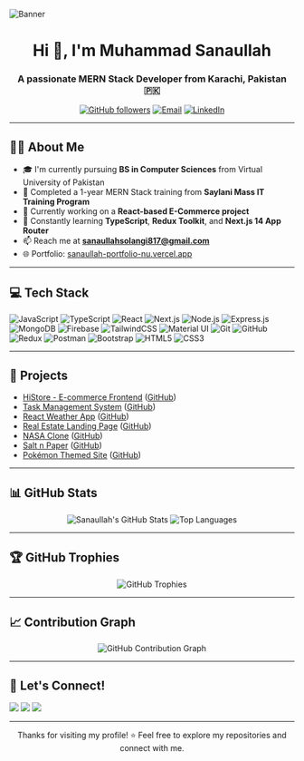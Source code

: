 ![Banner]([https://i.imgur.com/ZFM2dHh.png](https://fiverr-res.cloudinary.com/images/t_main1,q_auto,f_auto,q_auto,f_auto/gigs/168257270/original/f78696dbacb2929525009ef4f3380f8ebdee8bab/develop-mern-stack-application.jpg))

<h1 align="center">Hi 👋, I'm Muhammad Sanaullah</h1>
<h3 align="center">A passionate MERN Stack Developer from Karachi, Pakistan 🇵🇰</h3>

<p align="center">
  <a href="https://github.com/Sanaullah-Solangi"><img src="https://img.shields.io/github/followers/Sanaullah-Solangi?label=Follow&style=social" alt="GitHub followers"></a>
  <a href="mailto:sanaullahsolangi817@gmail.com"><img src="https://img.shields.io/badge/Gmail-D14836?style=flat&logo=gmail&logoColor=white" alt="Email"></a>
  <a href="https://www.linkedin.com/in/sana-ullah-22b75b285/"><img src="https://img.shields.io/badge/LinkedIn-blue?style=flat&logo=linkedin&logoColor=white" alt="LinkedIn"></a>
</p>

---

## 👨‍💻 About Me

- 🎓 I'm currently pursuing **BS in Computer Sciences** from Virtual University of Pakistan
- 💼 Completed a 1-year MERN Stack training from **Saylani Mass IT Training Program**
- 🔨 Currently working on a **React-based E-Commerce project**
- 🚀 Constantly learning **TypeScript**, **Redux Toolkit**, and **Next.js 14 App Router**
- 📫 Reach me at **sanaullahsolangi817@gmail.com**
- 🌐 Portfolio: [sanaullah-portfolio-nu.vercel.app](https://sanaullah-portfolio-nu.vercel.app)

---

## 💻 Tech Stack

![JavaScript](https://img.shields.io/badge/-JavaScript-black?style=flat-square&logo=javascript)
![TypeScript](https://img.shields.io/badge/-TypeScript-007ACC?style=flat-square&logo=typescript&logoColor=white)
![React](https://img.shields.io/badge/-React.js-61DAFB?style=flat-square&logo=react)
![Next.js](https://img.shields.io/badge/-Next.js-black?style=flat-square&logo=next.js)
![Node.js](https://img.shields.io/badge/-Node.js-green?style=flat-square&logo=node.js)
![Express.js](https://img.shields.io/badge/-Express.js-grey?style=flat-square&logo=express)
![MongoDB](https://img.shields.io/badge/-MongoDB-green?style=flat-square&logo=mongodb)
![Firebase](https://img.shields.io/badge/-Firebase-yellow?style=flat-square&logo=firebase)
![TailwindCSS](https://img.shields.io/badge/-TailwindCSS-38B2AC?style=flat-square&logo=tailwind-css)
![Material UI](https://img.shields.io/badge/-Material--UI-0081CB?style=flat-square&logo=mui)
![Git](https://img.shields.io/badge/-Git-black?style=flat-square&logo=git)
![GitHub](https://img.shields.io/badge/-GitHub-181717?style=flat-square&logo=github)
![Redux](https://img.shields.io/badge/-Redux-764ABC?style=flat-square&logo=redux)
![Postman](https://img.shields.io/badge/-Postman-FF6C37?style=flat-square&logo=postman)
![Bootstrap](https://img.shields.io/badge/-Bootstrap-563D7C?style=flat-square&logo=bootstrap)
![HTML5](https://img.shields.io/badge/-HTML5-E34F26?style=flat-square&logo=html5&logoColor=white)
![CSS3](https://img.shields.io/badge/-CSS3-1572B6?style=flat-square&logo=css3)

---

## 🚀 Projects

- [HiStore - E-commerce Frontend](https://hi-store.vercel.app/) ([GitHub](https://github.com/Sanaullah-Solangi/HiStore))
- [Task Management System](https://manageitnow.netlify.app/) ([GitHub](https://github.com/Sanaullah-Solangi/taskManagementSystem))
- [React Weather App](https://weatherapp567.netlify.app/) ([GitHub](https://github.com/Sanaullah-Solangi/weatherApp))
- [Real Estate Landing Page](https://weatherapp567.netlify.app/) ([GitHub](https://github.com/Sanaullah-Solangi/Real-State-Landing-page))
- [NASA Clone](https://weatherapp567.netlify.app/) ([GitHub](https://github.com/Sanaullah-Solangi/NASA-Clone))
- [Salt n Paper](https://replicasaltnpapper.netlify.app/) ([GitHub](https://github.com/Sanaullah-Solangi/Salt-n-paper))
- [Pokémon Themed Site](https://replicasaltnpapper.netlify.app/) ([GitHub](https://github.com/Sanaullah-Solangi/pockemon))

---

## 📊 GitHub Stats

<p align="center">
  <img src="https://github-readme-stats.vercel.app/api?username=Sanaullah-Solangi&show_icons=true&theme=radical" alt="Sanaullah's GitHub Stats" />
  <img src="https://github-readme-stats.vercel.app/api/top-langs/?username=Sanaullah-Solangi&layout=compact&theme=radical" alt="Top Languages" />
</p>

---

## 🏆 GitHub Trophies

<p align="center">
  <img src="https://github-profile-trophy.vercel.app/?username=Sanaullah-Solangi&theme=gruvbox&margin-w=15&no-frame=true" alt="GitHub Trophies" />
</p>

---

## 📈 Contribution Graph

<p align="center">
  <img src="https://github-readme-activity-graph.cyclic.app/graph?username=Sanaullah-Solangi&theme=dracula" alt="GitHub Contribution Graph" />
</p>

---

## 💬 Let's Connect!

<a href="https://www.linkedin.com/in/sana-ullah-22b75b285/" target="_blank"><img src="https://img.shields.io/badge/-LinkedIn-blue?style=for-the-badge&logo=linkedin&logoColor=white"></a>
<a href="mailto:sanaullahsolangi817@gmail.com"><img src="https://img.shields.io/badge/-Gmail-D14836?style=for-the-badge&logo=gmail&logoColor=white"></a>
<a href="https://github.com/Sanaullah-Solangi"><img src="https://img.shields.io/badge/-GitHub-181717?style=for-the-badge&logo=github"></a>

---

<p align="center">Thanks for visiting my profile! ⭐ Feel free to explore my repositories and connect with me.</p>
